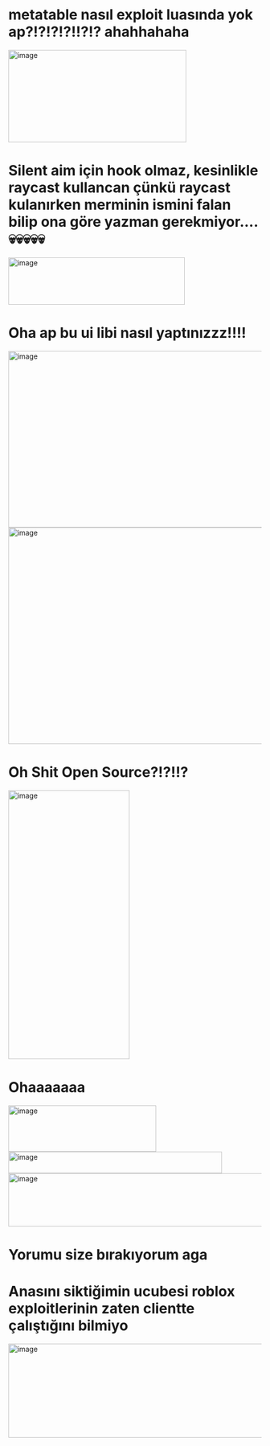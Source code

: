 # metatable nasıl exploit luasında yok ap?!?!?!?!!?!? ahahhahaha
<img width="354" height="184" alt="image" src="https://github.com/user-attachments/assets/c2e58ce4-7325-4311-a9be-9873148de3bd" />

# Silent aim için hook olmaz, kesinlikle raycast kullancan çünkü raycast kulanırken merminin ismini falan bilip ona göre yazman gerekmiyor.... 💀💀💀💀💀 
<img width="351" height="94" alt="image" src="https://github.com/user-attachments/assets/f3ac82ea-6236-4667-823b-e7ad257406e0" />

# Oha ap bu ui libi nasıl yaptınızzz!!!!
<img width="622" height="351" alt="image" src="https://github.com/user-attachments/assets/2ebe8213-74c9-4981-b9a3-4aabca2d5228" />
<img width="1235" height="431" alt="image" src="https://github.com/user-attachments/assets/5b62e1ea-31a4-44a1-ac34-a0442519c370" />

# Oh Shit Open Source?!?!!?
<img width="241" height="535" alt="image" src="https://github.com/user-attachments/assets/4d949833-58a1-4e9d-b012-141f68198531" />

# Ohaaaaaaa
<img width="294" height="92" alt="image" src="https://github.com/user-attachments/assets/a1e996de-d88a-4d87-8c19-8fecff426d30" />
<img width="425" height="43" alt="image" src="https://github.com/user-attachments/assets/6c2a7fd8-621b-438b-ba51-b4212051d840" />
<img width="654" height="106" alt="image" src="https://github.com/user-attachments/assets/38007e6b-4781-4d08-9359-aba068d4975a" />

# Yorumu size bırakıyorum aga

# Anasını siktiğimin ucubesi roblox exploitlerinin zaten clientte çalıştığını bilmiyo
<img width="841" height="187" alt="image" src="https://github.com/user-attachments/assets/dd779f79-42a2-494a-9e59-d9eed81cda4a" />
